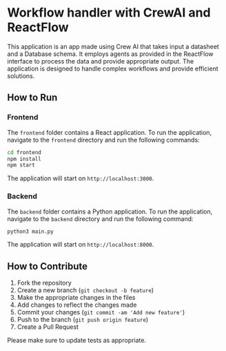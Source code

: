# Workflow handler with CrewAI and ReactFlow
This application is an app made using Crew AI that takes input a datasheet and a Database schema. It employs agents as provided in the ReactFlow interface to process the data and provide appropriate output. The application is designed to handle complex workflows and provide efficient solutions.

## How to Run

### Frontend
The `frontend` folder contains a React application. To run the application, navigate to the `frontend` directory and run the following commands:

```bash
cd frontend
npm install
npm start
```

The application will start on `http://localhost:3000`.

### Backend
The `backend` folder contains a Python application. To run the application, navigate to the `backend` directory and run the following command:

```bash
python3 main.py
```

The application will start on `http://localhost:8000`.

## How to Contribute
1. Fork the repository
2. Create a new branch (`git checkout -b feature`)
3. Make the appropriate changes in the files
4. Add changes to reflect the changes made
5. Commit your changes (`git commit -am 'Add new feature'`)
6. Push to the branch (`git push origin feature`)
7. Create a Pull Request

Please make sure to update tests as appropriate.
